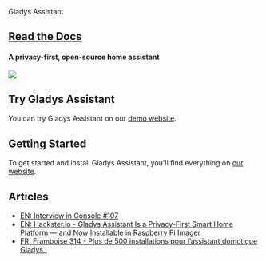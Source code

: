 Gladys Assistant

## [Read the Docs](https://gladysassistant.com/docs/)

#### [](https://github.com/gladysassistant/gladys#a-privacy-first-open-source-home-assistant)A privacy-first, open-source home assistant

[![](https://camo.githubusercontent.com/c4388e78ec975567952f6587b8f6171be7b8d716c558396afa4622354ab816d5/68747470733a2f2f676c61647973617373697374616e742e636f6d2f656e2f696d672f65787465726e616c2f6769746875622d676c616479732d342d6d6f636b7570732d646576696365732e6a7067)](https://camo.githubusercontent.com/c4388e78ec975567952f6587b8f6171be7b8d716c558396afa4622354ab816d5/68747470733a2f2f676c61647973617373697374616e742e636f6d2f656e2f696d672f65787465726e616c2f6769746875622d676c616479732d342d6d6f636b7570732d646576696365732e6a7067)

## [](https://github.com/gladysassistant/gladys#try-gladys-assistant)Try Gladys Assistant

You can try Gladys Assistant on our [demo website](https://demo.gladysassistant.com).

## [](https://github.com/gladysassistant/gladys#getting-started)Getting Started

To get started and install Gladys Assistant, you'll find everything on [our website](https://gladysassistant.com).

## [](https://github.com/gladysassistant/gladys#articles)Articles

- [EN: Interview in Console #107](https://console.substack.com/p/console-104)
- [EN: Hackster.io - Gladys Assistant Is a Privacy-First Smart Home Platform — and Now Installable in Raspberry Pi Imager](https://www.hackster.io/news/gladys-assistant-is-a-privacy-first-smart-home-platform-and-now-installable-in-raspberry-pi-imager-4a84d5559c63)
- [FR: Framboise 314 - Plus de 500 installations pour l’assistant domotique Gladys !](https://www.framboise314.fr/plus-de-500-installation-pour-lassistant-domotique-gladys/)
